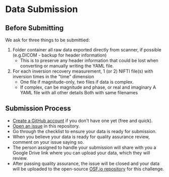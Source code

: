 # Data Submission

## Before Submitting

We ask for three things to be submittied:

1. Folder container all raw data exported directly from scanner, if possible (e.g.DICOM - backup for header information)
   * This is to preserve any header information that could be lost when converting or manually writing the YAML file.
2. For each inversion recovery measurement, 1 (or 2) NIFTI file(s) with inversion times in the "time" dimension
   * One file if magnitude-only, two files if data is complex.
   * If complex, can be magnitude and phase, or real and imaginary
A YAML file with all other details
Both with same filenames

## Submission Process

* [Create a GitHub account](https://github.com/join) if you don't have one yet (free and quick).
* [Open an issue](https://github.com/rrsg2020/data_submission/issues/new) in this repository.
* Go through the checklist to ensure your data is ready for submission.
* When you believe your data is ready for quality assurance review, comment on your issue saying so.
* The person assigned to handle your submission will share with you a Google Drive link where you can upload your data, which they will review.
* After passing quality assurance, the issue will be closed and your data will be uploaded to the open-source [OSF.io repository](https://osf.io/ywc9g/) for this challenge.
